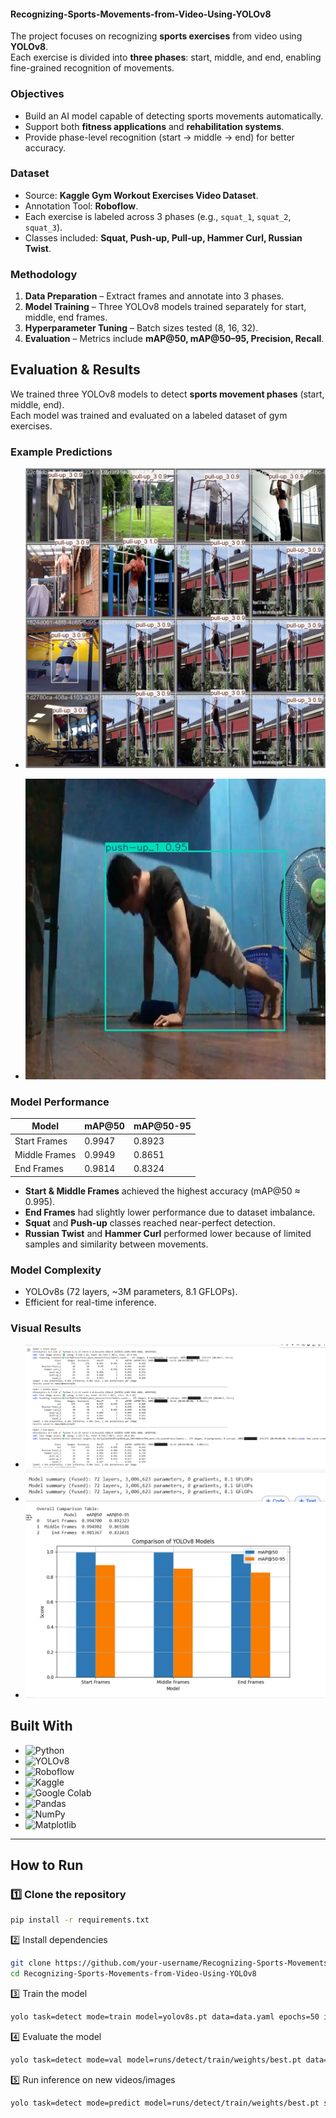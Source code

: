 #### Recognizing-Sports-Movements-from-Video-Using-YOLOv8
The project focuses on recognizing **sports exercises** from video using **YOLOv8**.  
Each exercise is divided into **three phases**: start, middle, and end, enabling fine-grained recognition of movements.  

###  Objectives  
- Build an AI model capable of detecting sports movements automatically.  
- Support both **fitness applications** and **rehabilitation systems**.  
- Provide phase-level recognition (start → middle → end) for better accuracy.  

###  Dataset  
- Source: **Kaggle Gym Workout Exercises Video Dataset**.  
- Annotation Tool: **Roboflow**.  
- Each exercise is labeled across 3 phases (e.g., `squat_1`, `squat_2`, `squat_3`).  
- Classes included: **Squat, Push-up, Pull-up, Hammer Curl, Russian Twist**.  

###  Methodology  
1. **Data Preparation** – Extract frames and annotate into 3 phases.  
2. **Model Training** – Three YOLOv8 models trained separately for start, middle, end frames.  
3. **Hyperparameter Tuning** – Batch sizes tested (8, 16, 32).  
4. **Evaluation** – Metrics include **mAP@50, mAP@50–95, Precision, Recall**.  

## Evaluation & Results  

We trained three YOLOv8 models to detect **sports movement phases** (start, middle, end).  
Each model was trained and evaluated on a labeled dataset of gym exercises.  

### Example Predictions  
- ![Push-up Prediction](pred.jpg)

- ![pull-up Prediction](pred1.jpg) 

###  Model Performance  
| Model          | mAP@50   | mAP@50-95 |
|----------------|----------|-----------|
| Start Frames   | 0.9947   | 0.8923    |
| Middle Frames  | 0.9949   | 0.8651    |
| End Frames     | 0.9814   | 0.8324    |

- **Start & Middle Frames** achieved the highest accuracy (mAP@50 ≈ 0.995).  
- **End Frames** had slightly lower performance due to dataset imbalance.  
- **Squat** and **Push-up** classes reached near-perfect detection.  
- **Russian Twist** and **Hammer Curl** performed lower because of limited samples and similarity between movements.  

###  Model Complexity  
- YOLOv8s (72 layers, ~3M parameters, 8.1 GFLOPs).  
- Efficient for real-time inference.  

###  Visual Results     
- ![mAP Comparison](Overall%20Comparsion/mAPs%20for%20all%20models.png)  
- ![All Models – mAP Scores](Overall%20Comparsion/FLOPs%20for%20all%20models.png)  
- ![FLOPs Analysis](Overall%20Comparsion/graph_for%20mAPs.png)

##  Built With  

- ![Python](https://img.shields.io/badge/Python-3776AB?style=for-the-badge&logo=python&logoColor=white)  
- ![YOLOv8](https://img.shields.io/badge/YOLOv8-00FFFF?style=for-the-badge&logo=github&logoColor=black)  
- ![Roboflow](https://img.shields.io/badge/Roboflow-FF6F00?style=for-the-badge&logo=roboflow&logoColor=white)  
- ![Kaggle](https://img.shields.io/badge/Kaggle-20BEFF?style=for-the-badge&logo=kaggle&logoColor=white)  
- ![Google Colab](https://img.shields.io/badge/Google%20Colab-F9AB00?style=for-the-badge&logo=googlecolab&logoColor=white)  
- ![Pandas](https://img.shields.io/badge/Pandas-150458?style=for-the-badge&logo=pandas&logoColor=white)  
- ![NumPy](https://img.shields.io/badge/Numpy-013243?style=for-the-badge&logo=numpy&logoColor=white)  
- ![Matplotlib](https://img.shields.io/badge/Matplotlib-3776AB?style=for-the-badge&logo=plotly&logoColor=white)  

---

##  How to Run  

### 1️⃣ Clone the repository  
```bash
pip install -r requirements.txt
```

2️⃣ Install dependencies 
```bash
git clone https://github.com/your-username/Recognizing-Sports-Movements-from-Video-Using-YOLOv8.git
cd Recognizing-Sports-Movements-from-Video-Using-YOLOv8 
```

3️⃣ Train the model
```bash
yolo task=detect mode=train model=yolov8s.pt data=data.yaml epochs=50 imgsz=640
```

4️⃣ Evaluate the model
```bash
yolo task=detect mode=val model=runs/detect/train/weights/best.pt data=data.yaml
```

5️⃣ Run inference on new videos/images
```bash
yolo task=detect mode=predict model=runs/detect/train/weights/best.pt source=path/to/video.mp4
```

 

